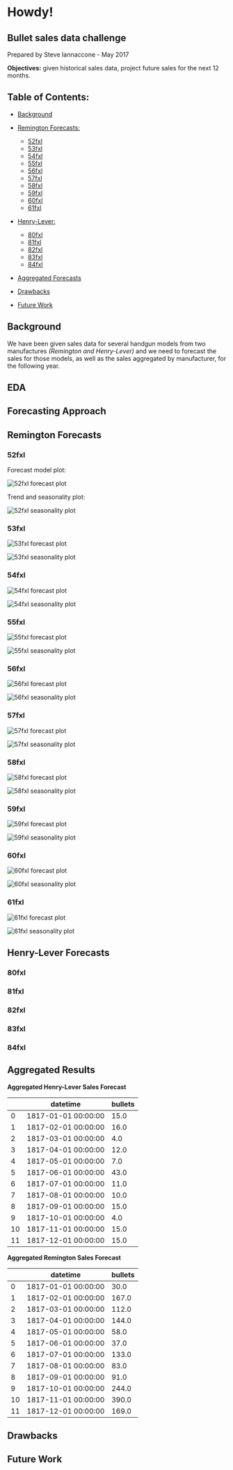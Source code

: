 # Howdy!
## Bullet sales data challenge
Prepared by Steve Iannaccone - May 2017

**Objectives:** given historical sales data, project future sales for the next 12 months.

## Table of Contents:

* [Background](README.md#background)

* [Remington Forecasts:](README.md#remington-forecasts)
    * [52fxl](README.md#52fxl)
    * [53fxl](README.md#53fxl)
    * [54fxl](README.md#54fxl)
    * [55fxl](README.md#55fxl)
    * [56fxl](README.md#56fxl)
    * [57fxl](README.md#57fxl)
    * [58fxl](README.md#58fxl)
    * [59fxl](README.md#59fxl)
    * [60fxl](README.md#60fxl)
    * [61fxl](README.md#61fxl)

* [Henry-Lever:](README.md#henry-lever-forecasts)
    * [80fxl](README.md#80fxl)
    * [81fxl](README.md#81fxl)
    * [82fxl](README.md#82fxl)
    * [83fxl](README.md#83fxl)
    * [84fxl](README.md#84fxl)

* [Aggregated Forecasts](README.md#aggregated-forecasts)

* [Drawbacks](README.md#drawbacks)

* [Future Work](README.md#future-work)




## Background

We have been given sales data for several handgun models from two manufactures
_(Remington and Henry-Lever)_ and we need to forecast the sales for those models,
as well as the sales aggregated by manufacturer, for the following year.

## EDA

## Forecasting Approach

## Remington Forecasts

### 52fxl

Forecast model plot:

![52fxl forecast plot](report/Remington_52fxl_forecast.png?raw=true "52fxl forecast plot")

Trend and seasonality plot:

![52fxl seasonality plot](report/Remington_52fxl_seasonality.png?raw=true "52fxl seasonality plot")

### 53fxl

![53fxl forecast plot](report/Remington_53fxl_forecast.png?raw=true "53fxl forecast plot")

![53fxl seasonality plot](report/Remington_53fxl_seasonality.png?raw=true "53fxl seasonality plot")

### 54fxl

![54fxl forecast plot](report/Remington_54fxl_forecast.png?raw=true "54fxl forecast plot")

![54fxl seasonality plot](report/Remington_54fxl_seasonality.png?raw=true "54fxl seasonality plot")

### 55fxl

![55fxl forecast plot](report/Remington_55fxl_forecast.png?raw=true "55fxl forecast plot")

![55fxl seasonality plot](report/Remington_55fxl_seasonality.png?raw=true "55fxl seasonality plot")

### 56fxl

![56fxl forecast plot](report/Remington_56fxl_forecast.png?raw=true "56fxl forecast plot")

![56fxl seasonality plot](report/Remington_56fxl_seasonality.png?raw=true "56fxl seasonality plot")

### 57fxl

![57fxl forecast plot](report/Remington_57fxl_forecast.png?raw=true "57fxl forecast plot")

![57fxl seasonality plot](report/Remington_57fxl_seasonality.png?raw=true "57fxl seasonality plot")

### 58fxl

![58fxl forecast plot](report/Remington_58fxl_forecast.png?raw=true "58fxl forecast plot")

![58fxl seasonality plot](report/Remington_58fxl_seasonality.png?raw=true "58fxl seasonality plot")

### 59fxl

![59fxl forecast plot](report/Remington_59fxl_forecast.png?raw=true "59fxl forecast plot")

![59fxl seasonality plot](report/Remington_59fxl_seasonality.png?raw=true "59fxl seasonality plot")

### 60fxl

![60fxl forecast plot](report/Remington_60fxl_forecast.png?raw=true "60fxl forecast plot")

![60fxl seasonality plot](report/Remington_60fxl_seasonality.png?raw=true "60fxl seasonality plot")

### 61fxl

![61fxl forecast plot](report/Remington_61fxl_forecast.png?raw=true "61fxl forecast plot")

![61fxl seasonality plot](report/Remington_61fxl_seasonality.png?raw=true "61fxl seasonality plot")

## Henry-Lever Forecasts

### 80fxl

### 81fxl

### 82fxl

### 83fxl

### 84fxl

## Aggregated Results

**Aggregated Henry-Lever Sales Forecast**

|    | datetime            | bullets |
|----|---------------------|---------|
| 0  | 1817-01-01 00:00:00 | 15.0    |
| 1  | 1817-02-01 00:00:00 | 16.0    |
| 2  | 1817-03-01 00:00:00 | 4.0     |
| 3  | 1817-04-01 00:00:00 | 12.0    |
| 4  | 1817-05-01 00:00:00 | 7.0     |
| 5  | 1817-06-01 00:00:00 | 43.0    |
| 6  | 1817-07-01 00:00:00 | 11.0    |
| 7  | 1817-08-01 00:00:00 | 10.0    |
| 8  | 1817-09-01 00:00:00 | 15.0    |
| 9  | 1817-10-01 00:00:00 | 4.0     |
| 10 | 1817-11-01 00:00:00 | 15.0    |
| 11 | 1817-12-01 00:00:00 | 15.0    |

**Aggregated Remington Sales Forecast**

|    | datetime            | bullets |
|----|---------------------|---------|
| 0  | 1817-01-01 00:00:00 | 30.0    |
| 1  | 1817-02-01 00:00:00 | 167.0   |
| 2  | 1817-03-01 00:00:00 | 112.0   |
| 3  | 1817-04-01 00:00:00 | 144.0   |
| 4  | 1817-05-01 00:00:00 | 58.0    |
| 5  | 1817-06-01 00:00:00 | 37.0    |
| 6  | 1817-07-01 00:00:00 | 133.0   |
| 7  | 1817-08-01 00:00:00 | 83.0    |
| 8  | 1817-09-01 00:00:00 | 91.0    |
| 9  | 1817-10-01 00:00:00 | 244.0   |
| 10 | 1817-11-01 00:00:00 | 390.0   |
| 11 | 1817-12-01 00:00:00 | 169.0   |

## Drawbacks

## Future Work
